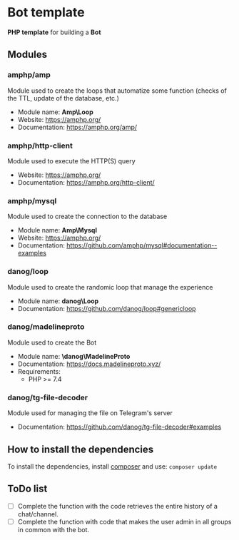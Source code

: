 # Bot template

**PHP template** for building a **Bot**

## Modules
### amphp/amp

Module used to create the loops that automatize some function (checks of the TTL, update of the database, etc.)

* Module name: **Amp\Loop**
* Website: https://amphp.org/
* Documentation: https://amphp.org/amp/

### amphp/http-client

Module used to execute the HTTP(S) query

* Website: https://amphp.org/
* Documentation: https://amphp.org/http-client/

### amphp/mysql

Module used to create the connection to the database

* Module name: **Amp\Mysql**
* Website: https://amphp.org/
* Documentation: https://github.com/amphp/mysql#documentation--examples

### danog/loop

Module used to create the randomic loop that manage the experience

* Module name: **danog\Loop**
* Documentation: https://github.com/danog/loop#genericloop

### danog/madelineproto

Module used to create the Bot

* Module name: **\danog\MadelineProto**
* Documentation: https://docs.madelineproto.xyz/
* Requirements:
	- PHP >= 7.4

### danog/tg-file-decoder

Module used for managing the file on Telegram's server

* Documentation: https://github.com/danog/tg-file-decoder#examples

## How to install the dependencies

To install the dependencies, install [composer](https://nekobin.com/sagumirohe.bash) and use: `composer update`

## ToDo list
- [ ] Complete the function with the code retrieves the entire history of a chat/channel.
- [ ] Complete the function with code that makes the user admin in all groups in common with the bot.
